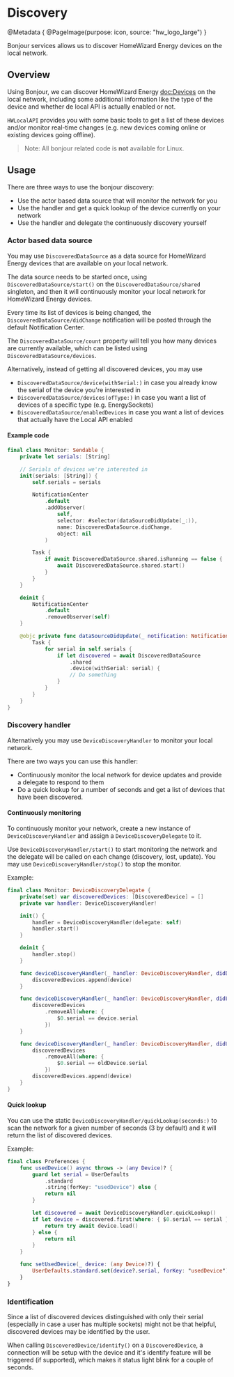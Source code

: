 # Discovery

@Metadata {
    @PageImage(purpose: icon, source: "hw_logo_large")
}

Bonjour services allows us to discover HomeWizard Energy devices on the local network.

## Overview

Using Bonjour, we can discover HomeWizard Energy <doc:Devices> on the local network, including some additional information like
the type of the device and whether de local API is actually enabled or not.

`HWLocalAPI` provides you with some basic tools to get a list of these devices and/or monitor real-time changes
(e.g. new devices coming online or existing devices going offline).

> Note:
All bonjour related code is **not** available for Linux.

## Usage

There are three ways to use the bonjour discovery:

- Use the actor based data source that will monitor the network for you
- Use the handler and get a quick lookup of the device currently on your network
- Use the handler and delegate the continuously discovery yourself

### Actor based data source

You may use ``DiscoveredDataSource`` as a data source for HomeWizard Energy devices that
are available on your local network.

The data source needs to be started once, using ``DiscoveredDataSource/start()`` on the ``DiscoveredDataSource/shared`` singleton, and then it will continuously monitor your local 
network for HomeWizard Energy devices.

Every time its list of devices is being changed, the ``DiscoveredDataSource/didChange`` notification
will be posted through the default Notification Center.

The ``DiscoveredDataSource/count`` property will tell you how many devices are currently available, which can be listed using ``DiscoveredDataSource/devices``.

Alternatively, instead of getting all discovered devices, you may use

- ``DiscoveredDataSource/device(withSerial:)`` in case you already know the serial of the device you're interested in
- ``DiscoveredDataSource/devices(ofType:)`` in case you want a list of devices of a specific type (e.g. EnergySockets)
- ``DiscoveredDataSource/enabledDevices`` in case you want a list of devices that actually have the Local API enabled

#### Example code

```swift
final class Monitor: Sendable {
    private let serials: [String]

    // Serials of devices we're interested in
    init(serials: [String]) {
        self.serials = serials

        NotificationCenter
            .default
            .addObserver(
                self,
                selector: #selector(dataSourceDidUpdate(_:)),
                name: DiscoveredDataSource.didChange,
                object: nil
            )

        Task {
            if await DiscoveredDataSource.shared.isRunning == false {
                await DiscoveredDataSource.shared.start()
            }
        }
    }

    deinit {
        NotificationCenter
            .default
            .removeObserver(self)
    }

    @objc private func dataSourceDidUpdate(_ notification: Notification) {
        Task {
            for serial in self.serials {
                if let discovered = await DiscoveredDataSource
                    .shared
                    .device(withSerial: serial) {
                    // Do something
                }
            }
        }
    }
}
```

### Discovery handler

Alternatively you may use ``DeviceDiscoveryHandler`` to monitor your local network.

There are two ways you can use this handler:

- Continuously monitor the local network for device updates and provide a delegate to respond to them
- Do a quick lookup for a number of seconds and get a list of devices that have been discovered.

#### Continuously monitoring

To continuously monitor your network, create a new instance of ``DeviceDiscoveryHandler`` and
assign a ``DeviceDiscoveryDelegate`` to it.

Use ``DeviceDiscoveryHandler/start()`` to start monitoring the network and the delegate will be called on each change (discovery, lost, update).
You may use ``DeviceDiscoveryHandler/stop()`` to stop the monitor.

Example:

```swift
final class Monitor: DeviceDiscoveryDelegate {
    private(set) var discoveredDevices: [DiscoveredDevice] = []
    private var handler: DeviceDiscoveryHandler!

    init() {
        handler = DeviceDiscoveryHandler(delegate: self)
        handler.start()
    }

    deinit {
        handler.stop()
    }

    func deviceDiscoveryHandler(_ handler: DeviceDiscoveryHandler, didDiscover device: DiscoveredDevice) {
        discoveredDevices.append(device)
    }

    func deviceDiscoveryHandler(_ handler: DeviceDiscoveryHandler, didLoose device: DiscoveredDevice) {
        discoveredDevices
            .removeAll(where: {
                $0.serial == device.serial
            })
    }

    func deviceDiscoveryHandler(_ handler: DeviceDiscoveryHandler, didUpdate device: DiscoveredDevice, from oldDevice: DiscoveredDevice) {
        discoveredDevices
            .removeAll(where: {
                $0.serial == oldDevice.serial
            })
        discoveredDevices.append(device)
    }
}
```

#### Quick lookup

You can use the static ``DeviceDiscoveryHandler/quickLookup(seconds:)`` to scan the network for a given number of seconds (3 by default) and it will return the list of discovered devices.

Example:

```swift
final class Preferences {
    func usedDevice() async throws -> (any Device)? {
        guard let serial = UserDefaults
            .standard
            .string(forKey: "usedDevice") else {
            return nil
        }

        let discovered = await DeviceDiscoveryHandler.quickLookup()
        if let device = discovered.first(where: { $0.serial == serial }) {
            return try await device.load()
        } else {
            return nil
        }
    }

    func setUsedDevice(_ device: (any Device)?) {
        UserDefaults.standard.set(device?.serial, forKey: "usedDevice")
    }
}
```

### Identification

Since a list of discovered devices distinguished with only their serial (especially in
case a user has multiple sockets) might not be that helpful, discovered devices may be 
identified by the user.

When calling ``DiscoveredDevice/identify()`` on a ``DiscoveredDevice``, a connection
will be setup with the device and it's identify feature will be triggered (if supported),
which makes it status light blink for a couple of seconds.
